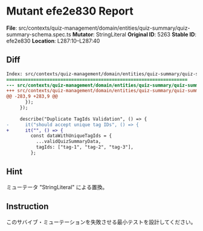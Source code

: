 # Mutant efe2e830 Report

**File**: src/contexts/quiz-management/domain/entities/quiz-summary/quiz-summary-schema.spec.ts
**Mutator**: StringLiteral
**Original ID**: 5263
**Stable ID**: efe2e830
**Location**: L287:10–L287:40

## Diff

```diff
Index: src/contexts/quiz-management/domain/entities/quiz-summary/quiz-summary-schema.spec.ts
===================================================================
--- src/contexts/quiz-management/domain/entities/quiz-summary/quiz-summary-schema.spec.ts	original
+++ src/contexts/quiz-management/domain/entities/quiz-summary/quiz-summary-schema.spec.ts	mutated #5263
@@ -283,9 +283,9 @@
       });
     });
 
     describe("Duplicate TagIds Validation", () => {
-      it("should accept unique tag IDs", () => {
+      it("", () => {
         const dataWithUniqueTagIds = {
           ...validQuizSummaryData,
           tagIds: ["tag-1", "tag-2", "tag-3"],
         };
```

## Hint

ミューテータ "StringLiteral" による置換。

## Instruction

このサバイブ・ミューテーションを失敗させる最小テストを設計してください。
